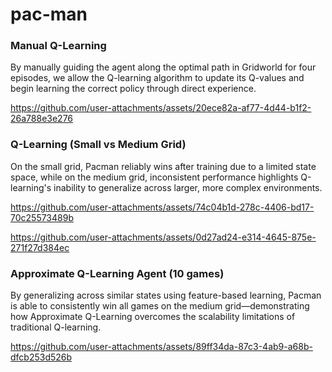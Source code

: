 # pac-man

### Manual Q-Learning
By manually guiding the agent along the optimal path in Gridworld for four episodes, we allow the Q-learning algorithm to update its Q-values and begin learning the correct policy through direct experience.

https://github.com/user-attachments/assets/20ece82a-af77-4d44-b1f2-26a788e3e276


### Q-Learning (Small vs Medium Grid)
On the small grid, Pacman reliably wins after training due to a limited state space, while on the medium grid, inconsistent performance highlights Q-learning's inability to generalize across larger, more complex environments.

https://github.com/user-attachments/assets/74c04b1d-278c-4406-bd17-70c25573489b

https://github.com/user-attachments/assets/0d27ad24-e314-4645-875e-271f27d384ec


### Approximate Q-Learning Agent (10 games)
By generalizing across similar states using feature-based learning, Pacman is able to consistently win all games on the medium grid—demonstrating how Approximate Q-Learning overcomes the scalability limitations of traditional Q-learning.

https://github.com/user-attachments/assets/89ff34da-87c3-4ab9-a68b-dfcb253d526b

